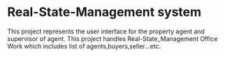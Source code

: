 # Real-State-Management system
This project represents the user interface for the property agent and supervisor of agent.
This project handles Real-State_Management Office Work which includes list of agents,buyers,seller...etc.
